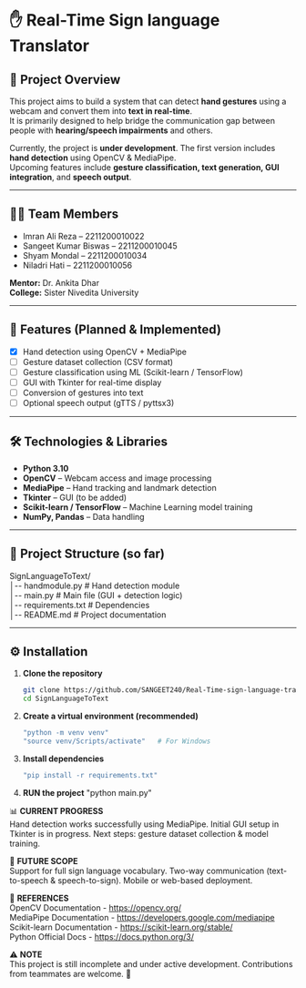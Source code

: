 # ✋ Real-Time Sign language Translator  

## 📌 Project Overview  
This project aims to build a system that can detect **hand gestures** using a webcam and convert them into **text in real-time**.  
It is primarily designed to help bridge the communication gap between people with **hearing/speech impairments** and others.  

Currently, the project is **under development**. The first version includes **hand detection** using OpenCV & MediaPipe.  
Upcoming features include **gesture classification, text generation, GUI integration**, and **speech output**.  

---

## 👨‍💻 Team Members  
- Imran Ali Reza – 2211200010022  
- Sangeet Kumar Biswas – 2211200010045  
- Shyam Mondal – 2211200010034  
- Niladri Hati – 2211200010056  

**Mentor:** Dr. Ankita Dhar  
**College:** Sister Nivedita University  

---

## 🚀 Features (Planned & Implemented)  
- [x] Hand detection using OpenCV + MediaPipe  
- [ ] Gesture dataset collection (CSV format)  
- [ ] Gesture classification using ML (Scikit-learn / TensorFlow)  
- [ ] GUI with Tkinter for real-time display  
- [ ] Conversion of gestures into text  
- [ ] Optional speech output (gTTS / pyttsx3)  

---

## 🛠️ Technologies & Libraries  
- **Python 3.10**  
- **OpenCV** – Webcam access and image processing  
- **MediaPipe** – Hand tracking and landmark detection  
- **Tkinter** – GUI (to be added)  
- **Scikit-learn / TensorFlow** – Machine Learning model training  
- **NumPy, Pandas** – Data handling  

---

## 📂 Project Structure (so far)  
SignLanguageToText/  
│-- handmodule.py # Hand detection module  
│-- main.py # Main file (GUI + detection logic)  
│-- requirements.txt # Dependencies  
│-- README.md # Project documentation  

---

## ⚙️ Installation  

1. **Clone the repository**  
   ```bash
   git clone https://github.com/SANGEET240/Real-Time-sign-language-translator.git
   cd SignLanguageToText

2. **Create a virtual environment (recommended)**  
   ```bash
   "python -m venv venv"  
   "source venv/Scripts/activate"   # For Windows  

3. **Install dependencies**  
   ```bash
   "pip install -r requirements.txt"

4. **RUN the project**
"python main.py"

📊 **CURRENT PROGRESS**  
Hand detection works successfully using MediaPipe.
Initial GUI setup in Tkinter is in progress.
Next steps: gesture dataset collection & model training.

🔮 **FUTURE SCOPE**  
Support for full sign language vocabulary.
Two-way communication (text-to-speech & speech-to-sign).
Mobile or web-based deployment.

📖 **REFERENCES**  
OpenCV Documentation - https://opencv.org/  
MediaPipe Documentation - https://developers.google.com/mediapipe  
Scikit-learn Documentation - https://scikit-learn.org/stable/  
Python Official Docs - https://docs.python.org/3/  

⚠️ **NOTE**  
This project is still incomplete and under active development. Contributions from teammates are welcome. 🚀